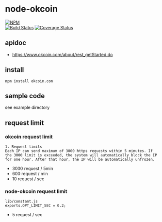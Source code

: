 # node-okcoin

[![NPM](https://nodei.co/npm/okcoin.com.png?downloads=true&downloadRank=true&stars=true)](https://nodei.co/npm/okcoin.com)  
[![Build Status](https://secure.travis-ci.org/you21979/node-okcoin.png?branch=master)](https://travis-ci.org/you21979/node-okcoin)
[![Coverage Status](https://coveralls.io/repos/github/you21979/node-okcoin/badge.svg?branch=master)](https://coveralls.io/github/you21979/node-okcoin?branch=master)  

## apidoc

* https://www.okcoin.com/about/rest_getStarted.do

## install

```
npm install okcoin.com
```

## sample code

see example directory

## request limit

### okcoin request limit

```
1. Request limits
Each IP can send maximum of 3000 https requests within 5 minutes. If the 3000 limit is exceeded, the system will automatically block the IP for one hour. After that hour, the IP will be automatically unfrozen.
```

* 3000 request / 5min
* 600 request / min
* 10 request / sec

### node-okcoin request limit

```
lib/constant.js
exports.OPT_LIMIT_SEC = 0.2;
```

* 5 request / sec
